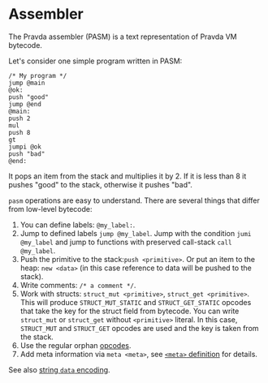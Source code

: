 # Assembler

The Pravda assembler (PASM) is a text representation of Pravda VM bytecode.

Let's consider one simple program written in PASM:

```
/* My program */
jump @main
@ok:
push "good"
jump @end
@main:
push 2
mul
push 8
gt
jumpi @ok
push "bad"
@end:
```

It pops an item from the stack and multiplies it by 2. If it is less than 8 it pushes "good" to the stack, otherwise it pushes "bad".

`pasm` operations are easy to understand. There are several things that differ from low-level bytecode:

1. You can define labels: `@my_label:`.
2. Jump to defined labels `jump @my_label`. Jump with the condition `jumi @my_label` and jump to functions with preserved call-stack `call @my_label`.
3. Push the primitive to the stack:`push <primitive>`. Or put an item to the heap: `new <data>` (in this case reference to data will be pushed to the stack).
4. Write comments: `/* a comment */`.
5. Work with structs: `struct_mut <primitive>`, `struct_get <primitive>`. This will produce `STRUCT_MUT_STATIC` and `STRUCT_GET_STATIC` opcodes that take the key for the struct field from bytecode. You can write `struct_mut` or `struct_get` without `<primitive>` literal. In this case, `STRUCT_MUT` and `STRUCT_GET` opcodes are used and the key is taken from the stack.
6. Use the regular orphan [opcodes](opcodes.md).
7. Add meta information via `meta <meta>`, see [`<meta>` definition](meta.md) for details.

See also [string `data` encoding](data.md).
